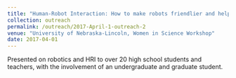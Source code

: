 ```yaml
---
title: "Human-Robot Interaction: How to make robots friendlier and helpful"
collection: outreach
permalink: /outreach/2017-April-1-outreach-2
venue: "University of Nebraska-Lincoln, Women in Science Workshop"
date: 2017-04-01
---
```


Presented on robotics and HRI to over 20 high school students and teachers, with the involvement of an undergraduate and graduate student.
